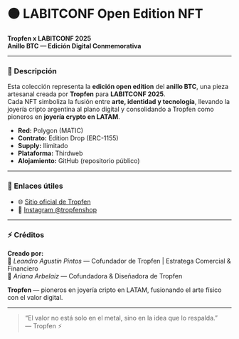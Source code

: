 # 🟠 LABITCONF Open Edition NFT

**Tropfen x LABITCONF 2025**  
**Anillo BTC — Edición Digital Conmemorativa**

---

### 📖 Descripción

Esta colección representa la **edición open edition** del **anillo BTC**, una pieza artesanal creada por **Tropfen** para **LABITCONF 2025**.  
Cada NFT simboliza la fusión entre **arte, identidad y tecnología**, llevando la joyería cripto argentina al plano digital y consolidando a Tropfen como pioneros en **joyería crypto en LATAM**.

- **Red:** Polygon (MATIC)  
- **Contrato:** Edition Drop (ERC-1155)  
- **Supply:** Ilimitado  
- **Plataforma:** Thirdweb  
- **Alojamiento:** GitHub (repositorio público)

---

### 🔗 Enlaces útiles
- 🌐 [Sitio oficial de Tropfen](https://www.tropfenshop.com.ar)  
- 📸 [Instagram @tropfenshop](https://www.instagram.com/tropfenshop)

---

### ⚡ Créditos

**Creado por:**  
👤 *Leandro Agustín Pintos* — Cofundador de Tropfen | Estratega Comercial & Financiero  
💍 *Ariana Arbelaiz* — Cofundadora & Diseñadora de Tropfen  

**Tropfen** — pioneros en joyería cripto en LATAM, fusionando el arte físico con el valor digital.

---

> “El valor no está solo en el metal, sino en la idea que lo respalda.”  
> — Tropfen ⚡
